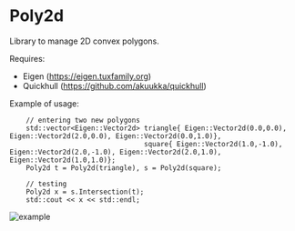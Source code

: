 # Poly2d

Library to manage 2D convex polygons.

Requires:
 - Eigen (https://eigen.tuxfamily.org)
 - Quickhull (https://github.com/akuukka/quickhull)

Example of usage:

```
    // entering two new polygons
    std::vector<Eigen::Vector2d> triangle{ Eigen::Vector2d(0.0,0.0), Eigen::Vector2d(2.0,0.0), Eigen::Vector2d(0.0,1.0)},
                                 square{ Eigen::Vector2d(1.0,-1.0), Eigen::Vector2d(2.0,-1.0), Eigen::Vector2d(2.0,1.0), Eigen::Vector2d(1.0,1.0)};
    Poly2d t = Poly2d(triangle), s = Poly2d(square);
      
    // testing
    Poly2d x = s.Intersection(t);
    std::cout << x << std::endl;
```
![example](https://user-images.githubusercontent.com/60401657/166119387-a5c3bd0b-702b-4b5d-bd67-91833c6ecdaa.png)
